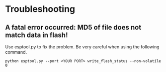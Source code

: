 # Troubleshooting

## A fatal error occurred: MD5 of file does not match data in flash!

Use esptool.py to fix the problem. Be very careful when using the following command.

```python esptool.py --port <YOUR PORT> write_flash_status --non-volatile 0```
